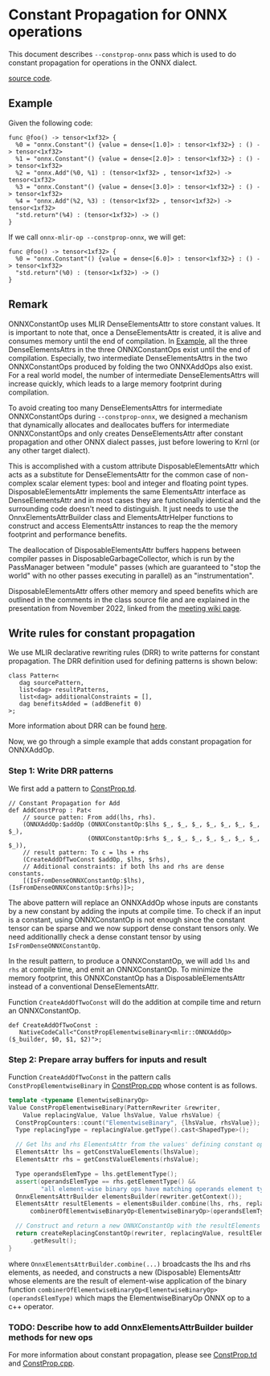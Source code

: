 # Constant Propagation for ONNX operations

This document describes `--constprop-onnx` pass which is used to do
constant propagation for operations in the ONNX dialect.

[source
code](https://github.com/onnx/onnx-mlir/blob/main/src/Transform/ONNX/ConstProp.td).

## Example
Given the following code:
```mlir
func @foo() -> tensor<1xf32> {
  %0 = "onnx.Constant"() {value = dense<[1.0]> : tensor<1xf32>} : () -> tensor<1xf32>
  %1 = "onnx.Constant"() {value = dense<[2.0]> : tensor<1xf32>} : () -> tensor<1xf32>
  %2 = "onnx.Add"(%0, %1) : (tensor<1xf32> , tensor<1xf32>) -> tensor<1xf32>
  %3 = "onnx.Constant"() {value = dense<[3.0]> : tensor<1xf32>} : () -> tensor<1xf32>
  %4 = "onnx.Add"(%2, %3) : (tensor<1xf32> , tensor<1xf32>) -> tensor<1xf32>
  "std.return"(%4) : (tensor<1xf32>) -> ()
}
```

If we call `onnx-mlir-op --constprop-onnx`, we will get:
```mlir
func @foo() -> tensor<1xf32> {
  %0 = "onnx.Constant"() {value = dense<[6.0]> : tensor<1xf32>} : () -> tensor<1xf32>
  "std.return"(%0) : (tensor<1xf32>) -> ()
}
```

## Remark 

ONNXConstantOp uses MLIR DenseElementsAttr to store constant values. It is
important to note that, once a DenseElementsAttr is created, it is alive and 
consumes memory until the end of compilation. In [Example](#example), all the
three DenseElementsAttrs in the three ONNXConstantOps exist until the end of
compilation. Especially, two intermediate DenseElementsAttrs in the two
ONNXConstantOps produced by folding the two ONNXAddOps also exist. For a
real world model, the number of intermediate DenseElementsAttrs will increase
quickly, which leads to a large memory footprint during compilation. 

To avoid creating too many DenseElementsAttrs for intermediate ONNXConstantOps
during `--constprop-onnx`, we designed a mechanism that dynamically allocates and
deallocates buffers for intermediate ONNXConstantOps and only creates
DenseElementsAttr after constant propagation and other ONNX dialect passes,
just before lowering to Krnl (or any other target dialect).

This is accomplished with a custom attribute DisposableElementsAttr which
acts as a substitute for DenseElementsAttr for the common case of
non-complex scalar element types: bool and integer and floating point types.
DisposableElementsAttr implements the same ElementsAttr interface as
DenseElementsAttr and in most cases they are functionally identical and
the surrounding code doesn't need to distinguish. It just needs to use the
OnnxElementsAttrBuilder class and ElementsAttrHelper functions to
construct and access ElementsAttr instances to reap the the memory footprint
and performance benefits.

The deallocation of DisposableElementsAttr buffers happens between compiler
passes in DisposableGarbageCollector, which is run by the PassManager
between "module" passes (which are guaranteed to "stop the world" with no
other passes executing in parallel) as an "instrumentation".

DisposableElementsAttr offers other memory and speed benefits which are
outlined in the comments in the class source file and are
explained in the presentation from November 2022, linked from the
[meeting wiki page](https://github.com/onnx/onnx-mlir/wiki/Informal-meeting-agenda-and-notes#nov-29th).

## Write rules for constant propagation

We use MLIR declarative rewriting rules (DRR) to write patterns for constant
propagation. The DRR definition used for defining patterns is shown below:
```
class Pattern<
   dag sourcePattern,
   list<dag> resultPatterns,
   list<dag> additionalConstraints = [],
   dag benefitsAdded = (addBenefit 0)
>;
```

More information about DRR can be found [here](https://mlir.llvm.org/docs/DeclarativeRewrites/).

Now, we go through a simple example that adds constant propagation for ONNXAddOp.

### Step 1: Write DRR patterns <a id="step1"></a>

We first add a pattern to
[ConstProp.td](https://github.com/onnx/onnx-mlir/blob/main/src/Transform/ONNX/ConstProp.td).

```mlir
// Constant Propagation for Add
def AddConstProp : Pat<
    // source patten: From add(lhs, rhs).
    (ONNXAddOp:$addOp (ONNXConstantOp:$lhs $_, $_, $_, $_, $_, $_, $_, $_),
                      (ONNXConstantOp:$rhs $_, $_, $_, $_, $_, $_, $_, $_)),
    // result pattern: To c = lhs + rhs 
    (CreateAddOfTwoConst $addOp, $lhs, $rhs),
    // Additional constraints: if both lhs and rhs are dense constants.
    [(IsFromDenseONNXConstantOp:$lhs), (IsFromDenseONNXConstantOp:$rhs)]>;
```

The above pattern will replace an ONNXAddOp whose inputs are constants
by a new constant by adding the inputs at compile time. To check if an input is
a constant, using ONNXConstantOp is not enough since the constant tensor can be
sparse and we now support dense constant tensors only. We need additionallly
check a dense constant tensor by using `IsFromDenseONNXConstantOp`.

In the result pattern, to produce a ONNXConstantOp, we will add `lhs`
and `rhs` at compile time, and emit an ONNXConstantOp. To minimize the
memory footprint, this ONNXConstantOp has a DisposableElementsAttr instead of a conventional DenseElementsAttr.

Function `CreateAddOfTwoConst` will do the addition at compile time and return
an ONNXConstantOp.

```
def CreateAddOfTwoConst :
   NativeCodeCall<"ConstPropElementwiseBinary<mlir::ONNXAddOp>($_builder, $0, $1, $2)">;
```

### Step 2: Prepare array buffers for inputs and result <a id="step2"></a>

Function `CreateAddOfTwoConst` in the pattern calls
`ConstPropElementwiseBinary` in [ConstProp.cpp](https://github.com/onnx/onnx-mlir/blob/main/src/Transform/ONNX/ConstProp.cpp) whose content is as follows.

```c++
template <typename ElementwiseBinaryOp>
Value ConstPropElementwiseBinary(PatternRewriter &rewriter,
    Value replacingValue, Value lhsValue, Value rhsValue) {
  ConstPropCounters::count("ElementwiseBinary", {lhsValue, rhsValue});
  Type replacingType = replacingValue.getType().cast<ShapedType>();

  // Get lhs and rhs ElementsAttr from the values' defining constant ops.
  ElementsAttr lhs = getConstValueElements(lhsValue);
  ElementsAttr rhs = getConstValueElements(rhsValue);

  Type operandsElemType = lhs.getElementType();
  assert(operandsElemType == rhs.getElementType() &&
         "all element-wise binary ops have matching operands element types");
  OnnxElementsAttrBuilder elementsBuilder(rewriter.getContext());
  ElementsAttr resultElements = elementsBuilder.combine(lhs, rhs, replacingType,
      combinerOfElementwiseBinaryOp<ElementwiseBinaryOp>(operandsElemType));

  // Construct and return a new ONNXConstantOp with the resultElements attribute.
  return createReplacingConstantOp(rewriter, replacingValue, resultElements)
      .getResult();
}
```
where `OnnxElementsAttrBuilder.combine(...)` broadcasts the lhs and rhs elements,
as needed, and constructs a new (Disposable) ElementsAttr whose elements are the
result of element-wise application of the binary function
`combinerOfElementwiseBinaryOp<ElementwiseBinaryOp>(operandsElemType)`
which maps the ElementwiseBinaryOp ONNX op to a c++ operator.

### TODO: Describe how to add OnnxElementsAttrBuilder builder methods for new ops

For more information about constant propagation, please see [ConstProp.td](https://github.com/onnx/onnx-mlir/blob/main/src/Transform/ONNX/ConstProp.td)
and
[ConstProp.cpp](https://github.com/onnx/onnx-mlir/blob/main/src/Transform/ONNX/ConstProp.cpp).
